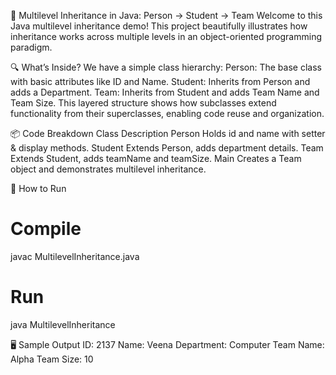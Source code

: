 🚀 Multilevel Inheritance in Java: Person → Student → Team
Welcome to this Java multilevel inheritance demo! This project beautifully illustrates how inheritance works across multiple levels in an object-oriented programming paradigm.

🔍 What’s Inside?
We have a simple class hierarchy:
Person: The base class with basic attributes like ID and Name.
Student: Inherits from Person and adds a Department.
Team: Inherits from Student and adds Team Name and Team Size.
This layered structure shows how subclasses extend functionality from their superclasses, enabling code reuse and organization.

📦 Code Breakdown
Class	Description
Person	Holds id and name with setter & display methods.
Student	Extends Person, adds department details.
Team	Extends Student, adds teamName and teamSize.
Main	Creates a Team object and demonstrates multilevel inheritance.

🚀 How to Run
# Compile
javac MultilevelInheritance.java
# Run
java MultilevelInheritance

🖥️ Sample Output
ID: 2137
Name: Veena
Department: Computer
Team Name: Alpha
Team Size: 10
